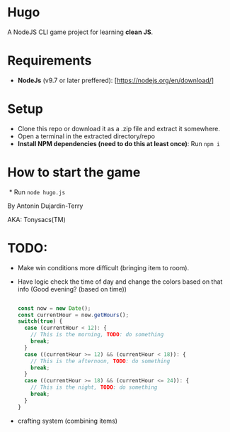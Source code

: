# Hugo

A NodeJS CLI game project for learning **clean JS**.

# Requirements

 * **NodeJs** (v9.7 or later preffered): [https://nodejs.org/en/download/]

# Setup

  * Clone this repo or download it as a .zip file and extract it somewhere.
  * Open a terminal in the extracted directory/repo
  * **Install NPM dependencies (need to do this at least once)**: Run `npm i`

# How to start the game


  * Run `node hugo.js`


By Antonin Dujardin-Terry

AKA: Tonysacs(TM)

# TODO:
  * Make win conditions more difficult (bringing item to room).
  * Have logic check the time of day and change the colors based on that info (Good evening? (based on time))
      ```js

      const now = new Date();
      const currentHour = now.getHours();
      switch(true) {
        case (currentHour < 12): {
          // This is the morning, TODO: do something
          break;
        }
        case ((currentHour >= 12) && (currentHour < 18)): {
          // This is the afternoon, TODO: do something
          break;
        }
        case ((currentHour >= 18) && (currentHour <= 24)): {
          // This is the night, TODO: do something
          break;
        }
      }

      ```

  * crafting system (combining items)
